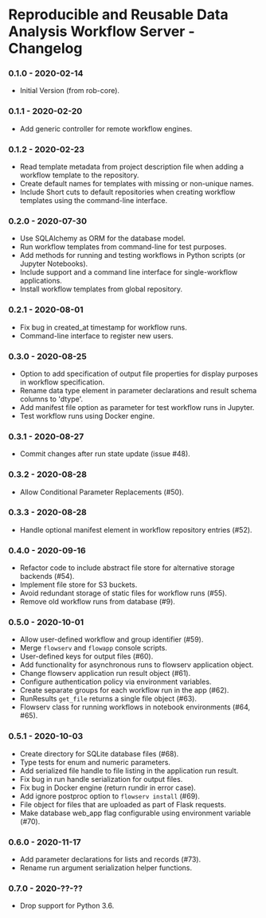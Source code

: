 # Reproducible and Reusable Data Analysis Workflow Server - Changelog

### 0.1.0 - 2020-02-14

* Initial Version (from rob-core).


### 0.1.1 - 2020-02-20

* Add generic controller for remote workflow engines.


### 0.1.2 - 2020-02-23

* Read template metadata from project description file when adding a workflow template to the repository.
* Create default names for templates with missing or non-unique names.
* Include Short cuts to default repositories when creating workflow templates using the command-line interface.


### 0.2.0 - 2020-07-30

* Use SQLAlchemy as ORM for the database model.
* Run workflow templates from command-line for test purposes.
* Add methods for running and testing workflows in Python scripts (or Jupyter Notebooks).
* Include support and a command line interface for single-workflow applications.
* Install workflow templates from global repository.


### 0.2.1 - 2020-08-01

* Fix bug in created_at timestamp for workflow runs.
* Command-line interface to register new users.


### 0.3.0 - 2020-08-25

* Option to add specification of output file properties for display purposes in workflow specification.
* Rename data type element in parameter declarations and result schema columns to 'dtype'.
* Add manifest file option as parameter for test workflow runs in Jupyter.
* Test workflow runs using Docker engine.


### 0.3.1 - 2020-08-27

* Commit changes after run state update (issue \#48).


### 0.3.2 - 2020-08-28

* Allow Conditional Parameter Replacements (\#50).


### 0.3.3 - 2020-08-28

* Handle optional manifest element in workflow repository entries (\#52).


### 0.4.0 - 2020-09-16

* Refactor code to include abstract file store for alternative storage backends (\#54).
* Implement file store for S3 buckets.
* Avoid redundant storage of static files for workflow runs (\#55).
* Remove old workflow runs from database (\#9).


### 0.5.0 - 2020-10-01

* Allow user-defined workflow and group identifier (\#59).
* Merge `flowserv` and `flowapp` console scripts.
* User-defined keys for output files (\#60).
* Add functionality for asynchronous runs to flowserv application object.
* Change flowserv application run result object (\#61).
* Configure authentication policy via environment variables.
* Create separate groups for each workflow run in the app (\#62).
* RunResults `get_file` returns a single file object (\#63).
* Flowserv class for running workflows in notebook environments (\#64, \#65).


### 0.5.1 - 2020-10-03

* Create directory for SQLite database files (\#68).
* Type tests for enum and numeric parameters.
* Add serialized file handle to file listing in the application run result.
* Fix bug in run handle serialization for output files.
* Fix bug in Docker engine (return rundir in error case).
* Add ignore postproc option to `flowserv install` (\#69).
* File object for files that are uploaded as part of Flask requests.
* Make database web_app flag configurable using environment variable (\#70).


### 0.6.0 - 2020-11-17

* Add parameter declarations for lists and records (\#73).
* Rename run argument serialization helper functions.


### 0.7.0 - 2020-??-??

* Drop support for Python 3.6.

